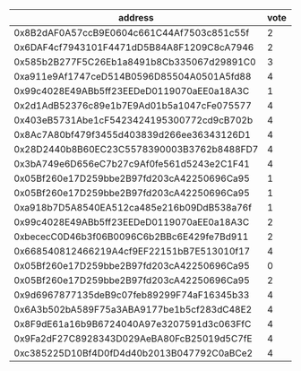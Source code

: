 address|vote|timestamp|signature
---|---|---|---
0x8B2dAF0A57ccB9E0604c661C44Af7503c851c55f|2|1611060155|0x157dd3d2be47cd70cae39672d713b942e3b138ae4a500b690b04c7e18aebe11358d7a69a9e4145305418637a55410f64c5fb779082a385bb4bd5d87a83919e171b
0x6DAF4cf7943101F4471dD5B84A8F1209C8cA7946|2|1611060636|0x20018a9739008fe7d8380db8671556561e799fe86e04857d80d6395d24d337c64467111c884bba595d0e8cff6415b895f5ed0a9c5ce538957d600fd4cfdd6cf51b
0x585b2B277F5C26Eb1a8491b8Cb335067d29891C0|3|1611067219|0x87b7cbcafbecfc6bba4f979a96156b8b764f2f79e02e6de2d57a45ad855effb6786888e31bce322a53d08aa17e28b0742c71835a1270f709a9d46ec8922b54b01b
0xa911e9Af1747ceD514B0596D85504A0501A5fd88|4|1611070391|0xa446aa3414fc9017d37407f25085d322709b083555a6ad3518014a61d687dd39263f521d95e49aa2b760f6c3908bd53f036b0fdbe4e48fe40861a9dada5b28861b
0x99c4028E49ABb5ff23EEDeD0119070aEE0a18A3C|1|1611080863|0x228c8ece758b38271a227b8385ac2aa7355639a420e390813dbe25fe990f61ff2f4230e72e45a293aa005238e377a1c67f45649d06d80c8d1b6fbc717da404b71c
0x2d1AdB52376c89e1b7E9Ad01b5a1047cFe075577|4|1611084947|0x31ba91d5ed7d7225bcda1923f64d8e09fa04096faad04f7ed4588db6dccbc4ef12a10874a6113da10e4bec8f2fb99ac9e06de4934d0ac034e6ad87291f2437231b
0x403eB5731Abe1cF5423424195300772cd9cB702b|4|1611085299|0xdec74b8771b3d0ec774e93b6d8dd1fe490e8af31700df072e9edd90ad0e5b39c6fe64695b6bfd025946bdc0be04f2ce764f239e9a67342511375f78abf85592f1c
0x8Ac7A80bf479f3455d403839d266ee36343126D1|4|1611085429|0xb270d1e51f93d5ce86ea5baf755567247d92ec5e9cc4f50400ecfff04880922c6639ab37067d837ec2dd8e69e1bc6c8e2864ecda40a10da83347100f1b67343c1b
0x28D2440b8B60EC23C5578390003B3762b8488FD7|4|1611085818|0xd2c16c84931a8a640813e7093d1b5c9df97f28b61eacdd5a035d3f4115606aa84c62957270bc5f57da9c706f9c97e63f1414dcd45111c4dd96dca119ab73032d1c
0x3bA749e6D656eC7b27c9Af0fe561d5243e2C1F41|4|1611085884|0xfd814316fa057ffc0e97fa010427c1b9edfe4a221d484a8906257ffa7b2ce8fc6cba16219dbce2f5c420520a019a8506564c8f2903b86638ceb3b5bf01db696f1c
0x05Bf260e17D259bbe2B97fd203cA42250696Ca95|1|1611094595|0xbcdc3a23e05ed3902fc17975f959b18e09b32525333340585e5d6ae11ea018932593300a75f053680f7289efb599e1e6f1b76fe976a67ce04d793c026c095b1a1c
0x05Bf260e17D259bbe2B97fd203cA42250696Ca95|1|1611094613|0xb4014f3f1e83bb0843eeb486fa989d8e0de416990aeadaa3b106c05e5ebbe3c1339a36635839a76df84659407135da8632ab9506ea9c0ce104c03e3b5b8532001c
0xa918b7D5A8540EA512ca485e216b09DdB538a76f|1|1611095249|0xb5cd1eb817ce693e48a3b30e9a452c79d5c51c61790d703053dfad1a167a9cc257f4656701e9a13f8d79fd5daaf9f8030862cd74c5d0f8d34d21f8ec062b74cb1c
0x99c4028E49ABb5ff23EEDeD0119070aEE0a18A3C|2|1611125376|0xd8a7675f37024f35b7e3718cf8bf7e12a8c4f67fce35935a4973010c3a34e22d7a423687c5cbd6b71f52825b94a83946e76c49d37c52d9c8279a58001dc2deef1c
0xbececC0D46b3f06B0096C6b2BBc6E429fe7Bd911|2|1611125834|0x3fe888ced1f39d3857c0491b23759d7cf5e23bc15b50681770d4211643d715264d55c75376111729b47b723e403a8aefd902bba490dfa0293f824cf4ce87d1bf1c
0x668540812466219A4cf9EF22151bB7E513010f17|4|1611126444|0xdd9cae2d6dbf0f4115197042e28a9769539af62e33f21ff3dba90c45b734be6549018a074d2b636b22494021942816eae70b801a12b6f15c107ccd893d8740851c
0x05Bf260e17D259bbe2B97fd203cA42250696Ca95|0|1611132100|0xf3fc83c857b2a06caebf40a3149aa49c30453a5202b554d71a10eb3510a1dd6061354512ee08423617ae1d7f03cb2d90261413d0caa15544fd0951b74243935f1b
0x05Bf260e17D259bbe2B97fd203cA42250696Ca95|2|1611132112|0xc4ed64b94c0fbbe10c00b48d9346c0ba61f48b3a8c224e3c158d2305898593c36fe34ab69bcefdd1000fbbbe69ffecb71fd6ce9a77e639d4c697643d52bc1a9d1b
0x9d6967877135deB9c07feb89299F74aF16345b33|4|1611137441|0x423918a6c3b3b0a64fe7386afb2c5f81c7a20248bb67715d9a0bd97002c815d11ff5bd405a553eecf36659d225090ab7c27dc66f8d3809b74ff166577c805ab01b
0x6A3b502bA589F75a3ABA9177be1b5cf283dC48E2|4|1611137453|0xc83a96688f0a64f6ead38fcd2c16ff8b8747476fa54efa43a827f0dfa8c8b8543302c12c6f601d23e50f0b1ec149c8ae47c41c82b01bb47d15936978011c573b1b
0x8F9dE61a16b9B6724040A97e3207591d3c063FfC|4|1611137466|0x5059b50b586a8af2a6faa6b9cb10008132dd4483f736faeff0de67e3a44e1b0a480a8c32bda7efb8f91c959e9c181f225333683b282780a30a1ed0be37fa88bf1c
0x9Fa2dF27C8928343D029AeBA80FcB25019d5C7fE|4|1611137479|0x90f9081e0121ea1b7e613751682775b36aa6a212e820ea22889877f9b9ed243327a9a30b2122ec4af85fc6f3801a2372f51f744b96f466ba7b40902c068bb4081c
0xc385225D10Bf4D0fD4d40b2013B047792C0aBCe2|4|1611137490|0x2c7e3a6903276a4f1163587ee18e3bf11c891b0735c818db046a1933bcc10d311669fa734b51cac72f17518842d1e0eeabee6dbb592d060e7f23615bfece61bc1c